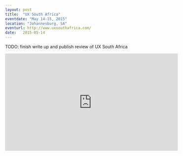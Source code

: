 ```yaml
---
layout: post
title:  "UX South Africa"
eventdate: "May 14-15, 2015"
location: "Johannesburg, SA"
eventurl: http://www.uxsouthafrica.com/
date:   2015-05-14
---
```

<p>TODO: finish write up and publish review of UX South Africa</p>

<div class="videoWrapper">
<iframe width="560" height="315" src="https://www.youtube.com/embed/wkbDNvQ4Qgc" frameborder="0" allowfullscreen></iframe>
</div>
